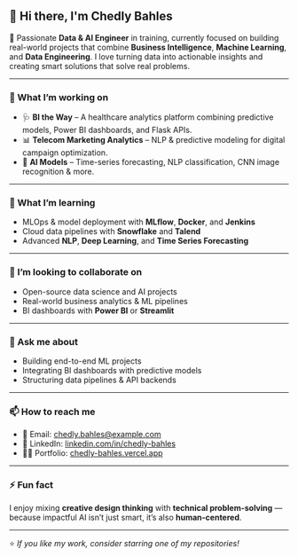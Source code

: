 ## 👋 Hi there, I'm Chedly Bahles  

🚀 Passionate **Data & AI Engineer** in training, currently focused on building real-world projects that combine **Business Intelligence**, **Machine Learning**, and **Data Engineering**. I love turning data into actionable insights and creating smart solutions that solve real problems.

---

### 🔭 What I’m working on  
- 🩺 **BI the Way** – A healthcare analytics platform combining predictive models, Power BI dashboards, and Flask APIs.  
- 📊 **Telecom Marketing Analytics** – NLP & predictive modeling for digital campaign optimization.  
- 🤖 **AI Models** – Time-series forecasting, NLP classification, CNN image recognition & more.

---

### 🌱 What I’m learning  
- MLOps & model deployment with **MLflow**, **Docker**, and **Jenkins**  
- Cloud data pipelines with **Snowflake** and **Talend**  
- Advanced **NLP**, **Deep Learning**, and **Time Series Forecasting**

---

### 👯 I’m looking to collaborate on  
- Open-source data science and AI projects  
- Real-world business analytics & ML pipelines  
- BI dashboards with **Power BI** or **Streamlit**

---

### 💬 Ask me about  
- Building end-to-end ML projects  
- Integrating BI dashboards with predictive models  
- Structuring data pipelines & API backends

---

### 📫 How to reach me  
- 📧 Email: [chedly.bahles@example.com](mailto:medchedly.bahles@esprit.tn)  
- 💼 LinkedIn: [linkedin.com/in/chedly-bahles](www.linkedin.com/in/med-chedly-bahles-569b89272)  
- 🧑‍💻 Portfolio: [chedly-bahles.vercel.app]([https://chedly-bahles.vercel.app](https://portfolio-phi-vert-e653pa7eu3.vercel.app))

---

### ⚡ Fun fact  
I enjoy mixing **creative design thinking** with **technical problem-solving** — because impactful AI isn’t just smart, it’s also **human-centered**.

---
⭐️ *If you like my work, consider starring one of my repositories!*

